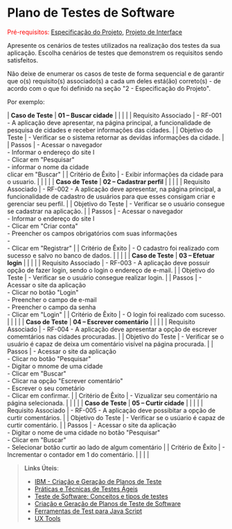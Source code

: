 # Plano de Testes de Software

<span style="color:red">Pré-requisitos: <a href="2-Especificação do Projeto.md"> Especificação do Projeto</a></span>, <a href="3-Projeto de Interface.md"> Projeto de Interface</a>

Apresente os cenários de testes utilizados na realização dos testes da sua aplicação. Escolha cenários de testes que demonstrem os requisitos sendo satisfeitos.

Não deixe de enumerar os casos de teste de forma sequencial e de garantir que o(s) requisito(s) associado(s) a cada um deles está(ão) correto(s) - de acordo com o que foi definido na seção "2 - Especificação do Projeto". 

Por exemplo:


| **Caso de Teste** 	| **01 – Buscar cidade** |
|                       |               |
| Requisito Associado 	| - RF-001 - A aplicação deve apresentar, na página principal, a funcionalidade de pesquisa de cidades e receber informações das cidades. |
| Objetivo do Teste 	| - Verificar se o sistema retornar as devídas informações da cidade. |
| Passos 	            | - Acessar o navegador <br> - Informar o endereço do site l<br> - Clicar em "Pesquisar" <br> - informar o nome da cidade <br> clicar em "Buscar" |
| Critério de Êxito     | - Exibir informações da cidade para o usuario. |
|                       |               |
| **Caso de Teste** 	| **02 – Cadastrar perfil** |
|                       |               |
| Requisito Associado 	| - RF-002 - A aplicação deve apresentar, na página principal, a funcionalidade de cadastro de usuários para que esses consigam criar e gerenciar seu perfil. |
| Objetivo do Teste 	| - Verificar se o usuário consegue se cadastrar na aplicação. |
| Passos 	            | - Acessar o navegador <br> - Informar o endereço do site l<br> - Clicar em "Criar conta" <br> - Preencher os campos obrigatórios com suas informações <br> - <br> - Clicar em "Registrar" |
| Critério de Êxito     | - O cadastro foi realizado com sucesso e salvo no banco de dados. |
|                       |               |
| **Caso de Teste** 	| **03 – Efetuar login** |
|                       |               |
| Requisito Associado   | - RF-003 - A aplicação deve possuir opção de fazer login, sendo o login o endereço de e-mail. |
| Objetivo do Teste 	| - Verificar se o usuário consegue realizar login. |
| Passos 	            | - Acessar o site da aplicação <br> - Clicar no botão "Login" <br> - Preencher o campo de e-mail <br> - Preencher o campo da senha <br> - Clicar em "Login" |
| Critério de Êxito     | - O login foi realizado com sucesso. |
|                       |               |
| **Caso de Teste** 	| **04 – Escrever comentário** |
|                       |               |
| Requisito Associado   | - RF-004 - A aplicação deve apresentar a opção de escrever comemtários nas cidades procuradas. |
| Objetivo do Teste 	| - Verificar se o usuário é capaz de deixa um comentário visível na página procurada. |
| Passos 	            | - Acessar o site da aplicação <br> - Clicar no botão "Pesquisar" <br> - Digitar o mnome de uma cidade <br> - Clicar em "Buscar" <br> - Clicar na opção "Escrever comentário" <br> - Escrever o seu cometário <br> - Clicar em confirmar. |
| Critério de Êxito     | - Vizualizar seu comentário na página selecionada. |
|                       |               |
| **Caso de Teste** 	| **05 – Curtir cidade** |
|                       |               |
| Requisito Associado   | - RF-005 - A aplicação deve possibitar a opção de curtir comentários. |
| Objetivo do Teste 	| - Verificar se o usúario é capaz de curtir comentário. |
| Passos 	            | - Acessar o site da aplicação <br> - Digitar o nome de uma cidade no botão "Pesquisar" <br> - Clicar em "Buscar" <br> - Selecionar botão curtir ao lado de algum comentário |
| Critério de Êxito     | - Incrementar o contador em 1 do comentário. |
|                       |               |



> **Links Úteis**:
> - [IBM - Criação e Geração de Planos de Teste](https://www.ibm.com/developerworks/br/local/rational/criacao_geracao_planos_testes_software/index.html)
> - [Práticas e Técnicas de Testes Ágeis](http://assiste.serpro.gov.br/serproagil/Apresenta/slides.pdf)
> -  [Teste de Software: Conceitos e tipos de testes](https://blog.onedaytesting.com.br/teste-de-software/)
> - [Criação e Geração de Planos de Teste de Software](https://www.ibm.com/developerworks/br/local/rational/criacao_geracao_planos_testes_software/index.html)
> - [Ferramentas de Test para Java Script](https://geekflare.com/javascript-unit-testing/)
> - [UX Tools](https://uxdesign.cc/ux-user-research-and-user-testing-tools-2d339d379dc7)
